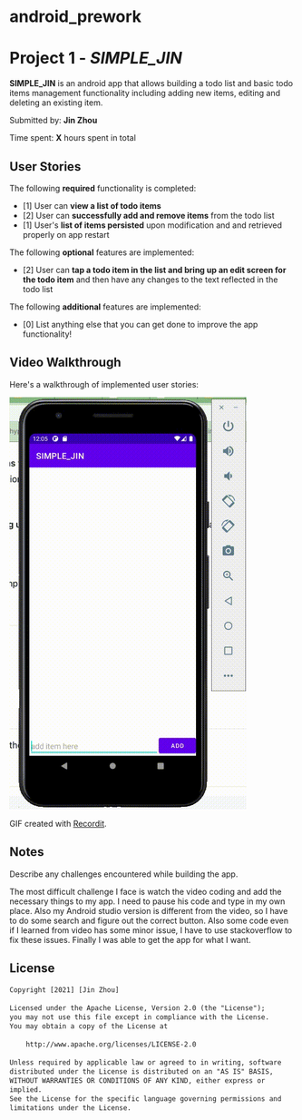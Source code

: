 # android_prework

# Project 1 - *SIMPLE_JIN*

**SIMPLE_JIN** is an android app that allows building a todo list and basic todo items management functionality including adding new items, editing and deleting an existing item.

Submitted by: **Jin Zhou**

Time spent: **X** hours spent in total

## User Stories

The following **required** functionality is completed:

* [1] User can **view a list of todo items**
* [2] User can **successfully add and remove items** from the todo list
* [1] User's **list of items persisted** upon modification and and retrieved properly on app restart

The following **optional** features are implemented:

* [2] User can **tap a todo item in the list and bring up an edit screen for the todo item** and then have any changes to the text reflected in the todo list

The following **additional** features are implemented:

* [0] List anything else that you can get done to improve the app functionality!

## Video Walkthrough

Here's a walkthrough of implemented user stories:

<img src='dgjLXinExz.gif' title='Video Walkthrough' width='' alt='Video Walkthrough' />

GIF created with [Recordit](https://recordit.co/).

## Notes

Describe any challenges encountered while building the app.

The most difficult challenge I face is watch the video coding and add the necessary things to my app.
I need to pause his code and type in my own place. Also my Android studio version is different from the
video, so I have to do some search and figure out the correct button. Also some code even if I learned from video has some minor issue, I have to use stackoverflow to fix these issues. Finally I was able to get the app for what I want. 

## License

    Copyright [2021] [Jin Zhou]

    Licensed under the Apache License, Version 2.0 (the "License");
    you may not use this file except in compliance with the License.
    You may obtain a copy of the License at

        http://www.apache.org/licenses/LICENSE-2.0

    Unless required by applicable law or agreed to in writing, software
    distributed under the License is distributed on an "AS IS" BASIS,
    WITHOUT WARRANTIES OR CONDITIONS OF ANY KIND, either express or implied.
    See the License for the specific language governing permissions and
    limitations under the License.
